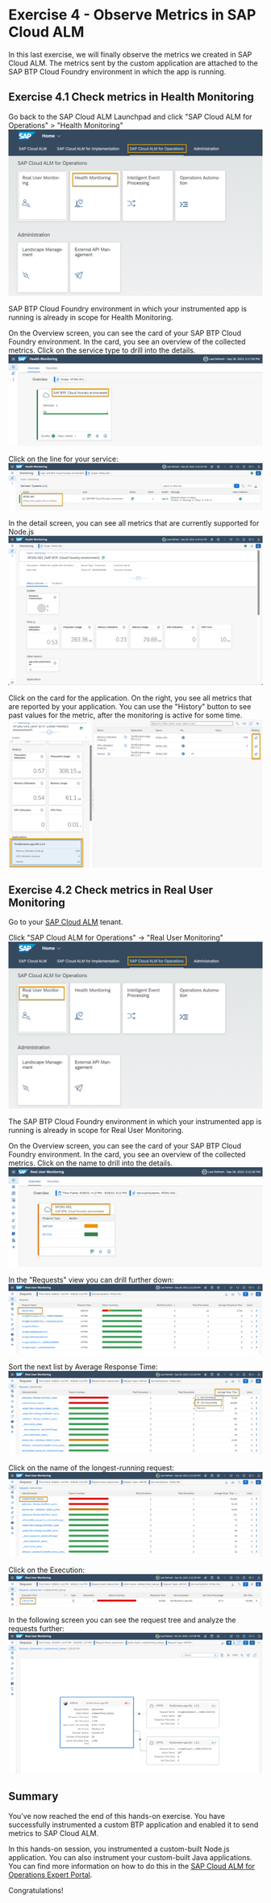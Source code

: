 # Exercise 4 - Observe Metrics in SAP Cloud ALM

In this last exercise, we will finally observe the metrics we created in SAP Cloud ALM.
The metrics sent by the custom application are attached to the SAP BTP Cloud Foundry environment in which the app is running.

## Exercise 4.1 Check metrics in Health Monitoring

Go back to the SAP Cloud ALM Launchpad and click "SAP Cloud ALM for Operations" > "Health Monitoring"
<br>![image](images/2c89d95d-c61c-4c8c-8848-59f6adb42da7.png)

SAP BTP Cloud Foundry environment in which your instrumented app is running is already in scope for Health Monitoring.

On the Overview screen, you can see the card of your SAP BTP Cloud Foundry environment. In the card, you see an overview of the collected metrics.
Click on the service type to drill into the details.
<br>![image](images/84c8ac05-f9e2-422c-b704-3ed7dd53616a.png)

Click on the line for your service:
<br>![image](images/fee054ba-8ee2-4204-861a-6add08f1bc56.png)

In the detail screen, you can see all metrics that are currently supported for Node.js
<br>![image](images/3a57ee84-1933-4b03-b0fd-a6dc0c92c683.png)

Click on the card for the application. On the right, you see all metrics that are reported by your application. You can use the "History" button to see past values for the metric, after the monitoring is active for some time.
<br>![image](images/4ffc6f0a-2f5d-4b9d-8f9c-cd3e09b7432e.png)

## Exercise 4.2 Check metrics in Real User Monitoring

Go to your [SAP Cloud ALM](https://xp261-9kx159xc.eu10.alm.cloud.sap/launchpad#Shell-home) tenant.

Click "SAP Cloud ALM for Operations" -> "Real User Monitoring"
<br>![image](images/931bd470-9b09-41b5-a067-d4339e71728d.png)

The SAP BTP Cloud Foundry environment in which your instrumented app is running is already in scope for Real User Monitoring.

On the Overview screen, you can see the card of your SAP BTP Cloud Foundry environment. In the card, you see an overview of the collected metrics.
Click on the name to drill into the details.
<br>![image](images/0edaa964-274b-4be6-a7dd-6625b12ca3c6.png)

In the "Requests" view you can drill further down:
<br>![image](images/32adbf46-7ae8-482e-9dba-7fda8a0a504d.png)

Sort the next list by Average Response Time:
<br>![image](images/b9c67dce-11f5-429b-bf4a-029db2437224.png)

Click on the name of the longest-running request:
<br>![image](images/2d2d0678-c32e-4769-bc55-1d7d93345948.png)

Click on the Execution:
<br>![image](images/184fa315-07f2-4f64-88c1-15b2433191f1.png)

In the following screen you can see the request tree and analyze the requests further:
<br>![image](images/2035fc2a-e053-4920-a4bd-a30a246a77e9.png)

## Summary

You've now reached the end of this hands-on exercise. You have successfully instrumented a custom BTP application and enabled it to send metrics to SAP Cloud ALM. 

In this hands-on session, you instrumented a custom-built Node.js application. You can also instrument your custom-built Java applications. You can find more information on how to do this in the [SAP Cloud ALM for Operations Expert Portal](https://support.sap.com/en/alm/sap-cloud-alm/operations/expert-portal/data-collection-infrastructure.html).

Congratulations!
